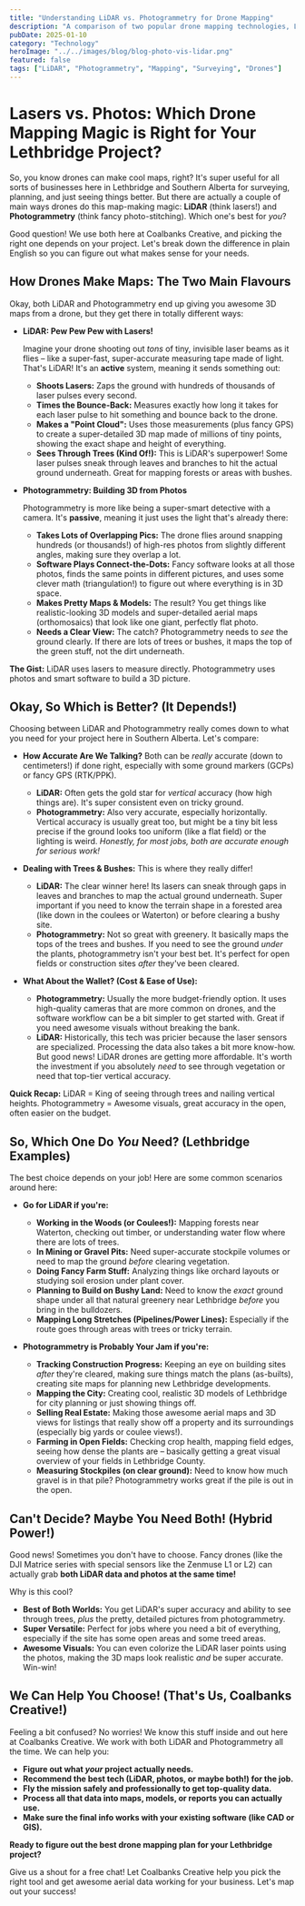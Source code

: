 ```yaml
---
title: "Understanding LiDAR vs. Photogrammetry for Drone Mapping"
description: "A comparison of two popular drone mapping technologies, LiDAR and Photogrammetry, outlining their strengths, weaknesses, and best use cases."
pubDate: 2025-01-10
category: "Technology"
heroImage: "../../images/blog/blog-photo-vis-lidar.png"
featured: false
tags: ["LiDAR", "Photogrammetry", "Mapping", "Surveying", "Drones"]
---
```


# Lasers vs. Photos: Which Drone Mapping Magic is Right for Your Lethbridge Project?

So, you know drones can make cool maps, right? It's super useful for all sorts of businesses here in Lethbridge and Southern Alberta for surveying, planning, and just seeing things better. But there are actually a couple of main ways drones do this map-making magic: **LiDAR** (think lasers!) and **Photogrammetry** (think fancy photo-stitching). Which one's best for *you*?

Good question! We use both here at Coalbanks Creative, and picking the right one depends on your project. Let's break down the difference in plain English so you can figure out what makes sense for your needs.

## How Drones Make Maps: The Two Main Flavours

Okay, both LiDAR and Photogrammetry end up giving you awesome 3D maps from a drone, but they get there in totally different ways:

*   **LiDAR: Pew Pew Pew with Lasers!**

    Imagine your drone shooting out *tons* of tiny, invisible laser beams as it flies – like a super-fast, super-accurate measuring tape made of light. That's LiDAR! It's an **active** system, meaning it sends something out:

    *   **Shoots Lasers:** Zaps the ground with hundreds of thousands of laser pulses every second.
    *   **Times the Bounce-Back:** Measures exactly how long it takes for each laser pulse to hit something and bounce back to the drone.
    *   **Makes a "Point Cloud":** Uses those measurements (plus fancy GPS) to create a super-detailed 3D map made of millions of tiny points, showing the exact shape and height of everything.
    *   **Sees Through Trees (Kind Of!):** This is LiDAR's superpower! Some laser pulses sneak through leaves and branches to hit the actual ground underneath. Great for mapping forests or areas with bushes.

*   **Photogrammetry: Building 3D from Photos**

    Photogrammetry is more like being a super-smart detective with a camera. It's **passive**, meaning it just uses the light that's already there:

    *   **Takes Lots of Overlapping Pics:** The drone flies around snapping hundreds (or thousands!) of high-res photos from slightly different angles, making sure they overlap a lot.
    *   **Software Plays Connect-the-Dots:** Fancy software looks at all those photos, finds the same points in different pictures, and uses some clever math (triangulation!) to figure out where everything is in 3D space.
    *   **Makes Pretty Maps & Models:** The result? You get things like realistic-looking 3D models and super-detailed aerial maps (orthomosaics) that look like one giant, perfectly flat photo.
    *   **Needs a Clear View:** The catch? Photogrammetry needs to *see* the ground clearly. If there are lots of trees or bushes, it maps the top of the green stuff, not the dirt underneath.

**The Gist:** LiDAR uses lasers to measure directly. Photogrammetry uses photos and smart software to build a 3D picture.

## Okay, So Which is Better? (It Depends!)

Choosing between LiDAR and Photogrammetry really comes down to what you need for your project here in Southern Alberta. Let's compare:

*   **How Accurate Are We Talking?** Both can be *really* accurate (down to centimeters!) if done right, especially with some ground markers (GCPs) or fancy GPS (RTK/PPK).
    *   **LiDAR:** Often gets the gold star for *vertical* accuracy (how high things are). It's super consistent even on tricky ground.
    *   **Photogrammetry:** Also very accurate, especially horizontally. Vertical accuracy is usually great too, but might be a tiny bit less precise if the ground looks too uniform (like a flat field) or the lighting is weird. *Honestly, for most jobs, both are accurate enough for serious work!*

*   **Dealing with Trees & Bushes:** This is where they really differ!
    *   **LiDAR:** The clear winner here! Its lasers can sneak through gaps in leaves and branches to map the actual ground underneath. Super important if you need to know the terrain shape in a forested area (like down in the coulees or Waterton) or before clearing a bushy site.
    *   **Photogrammetry:** Not so great with greenery. It basically maps the tops of the trees and bushes. If you need to see the ground *under* the plants, photogrammetry isn't your best bet. It's perfect for open fields or construction sites *after* they've been cleared.

*   **What About the Wallet? (Cost & Ease of Use):**
    *   **Photogrammetry:** Usually the more budget-friendly option. It uses high-quality cameras that are more common on drones, and the software workflow can be a bit simpler to get started with. Great if you need awesome visuals without breaking the bank.
    *   **LiDAR:** Historically, this tech was pricier because the laser sensors are specialized. Processing the data also takes a bit more know-how. But good news! LiDAR drones are getting more affordable. It's worth the investment if you absolutely *need* to see through vegetation or need that top-tier vertical accuracy.

**Quick Recap:** LiDAR = King of seeing through trees and nailing vertical heights. Photogrammetry = Awesome visuals, great accuracy in the open, often easier on the budget.

## So, Which One Do *You* Need? (Lethbridge Examples)

The best choice depends on your job! Here are some common scenarios around here:

*   **Go for LiDAR if you're:**
    *   **Working in the Woods (or Coulees!):** Mapping forests near Waterton, checking out timber, or understanding water flow where there are lots of trees.
    *   **In Mining or Gravel Pits:** Need super-accurate stockpile volumes or need to map the ground *before* clearing vegetation.
    *   **Doing Fancy Farm Stuff:** Analyzing things like orchard layouts or studying soil erosion under plant cover.
    *   **Planning to Build on Bushy Land:** Need to know the *exact* ground shape under all that natural greenery near Lethbridge *before* you bring in the bulldozers.
    *   **Mapping Long Stretches (Pipelines/Power Lines):** Especially if the route goes through areas with trees or tricky terrain.

*   **Photogrammetry is Probably Your Jam if you're:**
    *   **Tracking Construction Progress:** Keeping an eye on building sites *after* they're cleared, making sure things match the plans (as-builts), creating site maps for planning new Lethbridge developments.
    *   **Mapping the City:** Creating cool, realistic 3D models of Lethbridge for city planning or just showing things off.
    *   **Selling Real Estate:** Making those awesome aerial maps and 3D views for listings that really show off a property and its surroundings (especially big yards or coulee views!).
    *   **Farming in Open Fields:** Checking crop health, mapping field edges, seeing how dense the plants are – basically getting a great visual overview of your fields in Lethbridge County.
    *   **Measuring Stockpiles (on clear ground):** Need to know how much gravel is in that pile? Photogrammetry works great if the pile is out in the open.

## Can't Decide? Maybe You Need Both! (Hybrid Power!)

Good news! Sometimes you don't have to choose. Fancy drones (like the DJI Matrice series with special sensors like the Zenmuse L1 or L2) can actually grab **both LiDAR data and photos at the same time!**

Why is this cool?

*   **Best of Both Worlds:** You get LiDAR's super accuracy and ability to see through trees, *plus* the pretty, detailed pictures from photogrammetry.
*   **Super Versatile:** Perfect for jobs where you need a bit of everything, especially if the site has some open areas and some treed areas.
*   **Awesome Visuals:** You can even colorize the LiDAR laser points using the photos, making the 3D maps look realistic *and* be super accurate. Win-win!

## We Can Help You Choose! (That's Us, Coalbanks Creative!)

Feeling a bit confused? No worries! We know this stuff inside and out here at Coalbanks Creative. We work with both LiDAR and Photogrammetry all the time. We can help you:

*   **Figure out what *your* project actually needs.**
*   **Recommend the best tech (LiDAR, photos, or maybe both!) for the job.**
*   **Fly the mission safely and professionally to get top-quality data.**
*   **Process all that data into maps, models, or reports you can actually use.**
*   **Make sure the final info works with your existing software (like CAD or GIS).**

**Ready to figure out the best drone mapping plan for your Lethbridge project?**

Give us a shout for a free chat! Let Coalbanks Creative help you pick the right tool and get awesome aerial data working for your business. Let's map out your success!
